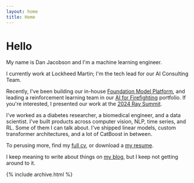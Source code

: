 ```yaml
---
layout: home
title: Home
---
```


# Hello

My name is Dan Jacobson and I'm a machine learning engineer.

I currently work at Lockheed Martin; I'm the tech lead for our AI Consulting Team.

Recently, I've been building our in-house [Foundation Model Platform](https://www.lockheedmartin.com/en-us/news/features/2022/accelerating-artificial-intelligence-ai-at-scale.html), and leading a reinforcement learning team in our [AI for Firefighting](https://www.lockheedmartin.com/en-us/products/firefighting-intelligence.html) portfolio. If you're interested, I presented our work at the [2024 Ray Summit](https://raysummit.anyscale.com/flow/anyscale/raysummit2024/landing/page/sessioncatalog/session/1715727982264001exgd).

I've worked as a diabetes researcher, a biomedical engineer, and a data scientist. I've built products across computer vision, NLP, time series, and RL. Some of them I can talk about. I've shipped linear models, custom transformer architectures, and a lot of CatBoost in between.

To perusing more, find my [full cv](/cv), or download a [my resume](assets/files/cv.pdf).

I keep meaning to write about things on [my blog](/posts), but I keep not getting around to it. 

{% include archive.html %}
